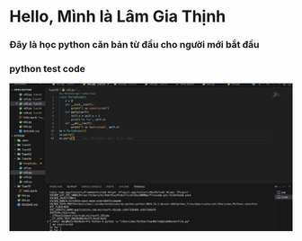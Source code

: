 # Hello, Mình là Lâm Gia Thịnh
### Đây là học python căn bản từ đầu cho người mới bắt đầu 

### python test code
![Đây là hình ảnh](https://github.com/sjsjsmsmsj/Python/blob/main/images/hinh.png)